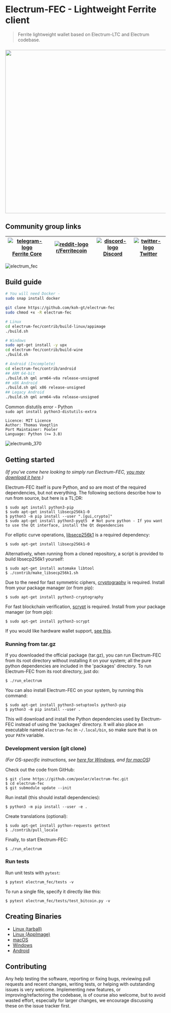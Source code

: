 # Electrum-FEC - Lightweight Ferrite client

> Ferrite lightweight wallet based on Electrum-LTC and Electrum codebase.<br>

### <a href="https://github.com/koh-gt/electrum-fec/releases/tag/v1.0.0" target="_blank"><img width=512 src="https://github.com/koh-gt/ferrite-core/assets/101822992/e0a14905-5779-437b-b936-30fa7361342c" /></a>

## Community group links
| [![telegram-logo](https://raw.githubusercontent.com/gauravghongde/social-icons/9d939e1c5b7ea4a24ac39c3e4631970c0aa1b920/SVG/Color/Telegram.svg)](https://t.me/ferrite_core) [Ferrite Core ](https://t.me/ferrite_core) | [![reddit-logo](https://raw.githubusercontent.com/gauravghongde/social-icons/9d939e1c5b7ea4a24ac39c3e4631970c0aa1b920/SVG/Color/Reddit.svg)](https://www.reddit.com/r/Ferritecoin) [r/Ferritecoin](https://www.reddit.com/r/Ferritecoin) | [![discord-logo](https://raw.githubusercontent.com/gauravghongde/social-icons/9d939e1c5b7ea4a24ac39c3e4631970c0aa1b920/SVG/Color/Discord.svg)](https://discord.gg/qKgF5xhS5p) [Discord](https://discord.gg/qKgF5xhS5p) | [![twitter-logo](https://raw.githubusercontent.com/gauravghongde/social-icons/9d939e1c5b7ea4a24ac39c3e4631970c0aa1b920/SVG/Color/Twitter.svg)](https://twitter.com/ferritecoin) [Twitter](https://twitter.com/ferritecoin) |
|--|--|--|--|

![electrum_fec](https://github.com/koh-gt/electrum-fec/assets/101822992/e4ba9eaa-f811-4ec8-92da-a33ac97ce892)


## Build guide
``` bash
# You will need Docker -
sudo snap install docker

git clone https://github.com/koh-gt/electrum-fec
sudo chmod +x -R electrum-fec

# Linux
cd electrum-fec/contrib/build-linux/appimage
./build.sh

# Windows
sudo apt-get install -y upx
cd electrum-fec/contrib/build-wine
./build.sh

# Android (Incomplete)
cd electrum-fec/contrib/android
## ARM 64-bit
./build.sh qml arm64-v8a release-unsigned
## x86 Android
./build.sh qml x86 release-unsigned
## Legacy Android
./build.sh qml arm64-v8a release-unsigned

```

Common distutils error - Python  
`sudo apt install python3-distutils-extra`

```
Licence: MIT Licence
Author: Thomas Voegtlin
Port Maintainer: Pooler
Language: Python (>= 3.8)
```

![electrumb_370](https://github.com/koh-gt/electrum-fec/assets/101822992/9b595953-41ce-46ae-b763-7e98f5c8c846)


## Getting started

_(If you've come here looking to simply run Electrum-FEC,
[you may download it here](https://electrum-fec.org/#download).)_

Electrum-FEC itself is pure Python, and so are most of the required dependencies,
but not everything. The following sections describe how to run from source, but here
is a TL;DR:

```
$ sudo apt install python3-pip
$ sudo apt-get install libsecp256k1-0
$ python3 -m pip install --user ".[gui,crypto]"
$ sudo apt-get install python3-pyqt5  # Not pure python - If you want to use the Qt interface, install the Qt dependencies
```

For elliptic curve operations,
[libsecp256k1](https://github.com/bitcoin-core/secp256k1)
is a required dependency:
```
$ sudo apt-get install libsecp256k1-0
```

Alternatively, when running from a cloned repository, a script is provided to build
libsecp256k1 yourself:
```
$ sudo apt-get install automake libtool
$ ./contrib/make_libsecp256k1.sh
```

Due to the need for fast symmetric ciphers,
[cryptography](https://github.com/pyca/cryptography) is required.
Install from your package manager (or from pip):
```
$ sudo apt-get install python3-cryptography
```

For fast blockchain verification,
[scrypt](https://github.com/holgern/py-scrypt) is required.
Install from your package manager (or from pip):
```
$ sudo apt-get install python3-scrypt
```

If you would like hardware wallet support,
[see this](https://github.com/spesmilo/electrum-docs/blob/master/hardware-linux.rst).


### Running from tar.gz

If you downloaded the official package (tar.gz), you can run
Electrum-FEC from its root directory without installing it on your
system; all the pure python dependencies are included in the 'packages'
directory. To run Electrum-FEC from its root directory, just do:
```
$ ./run_electrum
```

You can also install Electrum-FEC on your system, by running this command:
```
$ sudo apt-get install python3-setuptools python3-pip
$ python3 -m pip install --user .
```

This will download and install the Python dependencies used by
Electrum-FEC instead of using the 'packages' directory.
It will also place an executable named `electrum-fec` in `~/.local/bin`,
so make sure that is on your `PATH` variable.


### Development version (git clone)

_(For OS-specific instructions, see [here for Windows](contrib/build-wine/README_windows.md),
and [for macOS](contrib/osx/README_macos.md))_

Check out the code from GitHub:
```
$ git clone https://github.com/pooler/electrum-fec.git
$ cd electrum-fec
$ git submodule update --init
```

Run install (this should install dependencies):
```
$ python3 -m pip install --user -e .
```

Create translations (optional):
```
$ sudo apt-get install python-requests gettext
$ ./contrib/pull_locale
```

Finally, to start Electrum-FEC:
```
$ ./run_electrum
```

### Run tests

Run unit tests with `pytest`:
```
$ pytest electrum_fec/tests -v
```

To run a single file, specify it directly like this:
```
$ pytest electrum_fec/tests/test_bitcoin.py -v
```

## Creating Binaries

- [Linux (tarball)](contrib/build-linux/sdist/README.md)
- [Linux (AppImage)](contrib/build-linux/appimage/README.md)
- [macOS](contrib/osx/README.md)
- [Windows](contrib/build-wine/README.md)
- [Android](contrib/android/Readme.md)


## Contributing

Any help testing the software, reporting or fixing bugs, reviewing pull requests
and recent changes, writing tests, or helping with outstanding issues is very welcome.
Implementing new features, or improving/refactoring the codebase, is of course
also welcome, but to avoid wasted effort, especially for larger changes,
we encourage discussing these on the issue tracker first.
